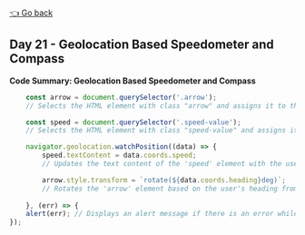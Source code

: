 [👈 Go back](../readme.md)

## Day 21 - Geolocation Based Speedometer and Compass

**Code Summary: Geolocation Based Speedometer and Compass**

```javascript
    const arrow = document.querySelector('.arrow'); 
    // Selects the HTML element with class "arrow" and assigns it to the variable 'arrow'

    const speed = document.querySelector('.speed-value'); 
    // Selects the HTML element with class "speed-value" and assigns it to the variable 'speed'

    navigator.geolocation.watchPosition((data) => {
        speed.textContent = data.coords.speed; 
        // Updates the text content of the 'speed' element with the user's speed from the geolocation data

        arrow.style.transform = `rotate(${data.coords.heading}deg)`; 
        // Rotates the 'arrow' element based on the user's heading from the geolocation data
        
    }, (err) => {
    alert(err); // Displays an alert message if there is an error while retrieving geolocation data
});

```